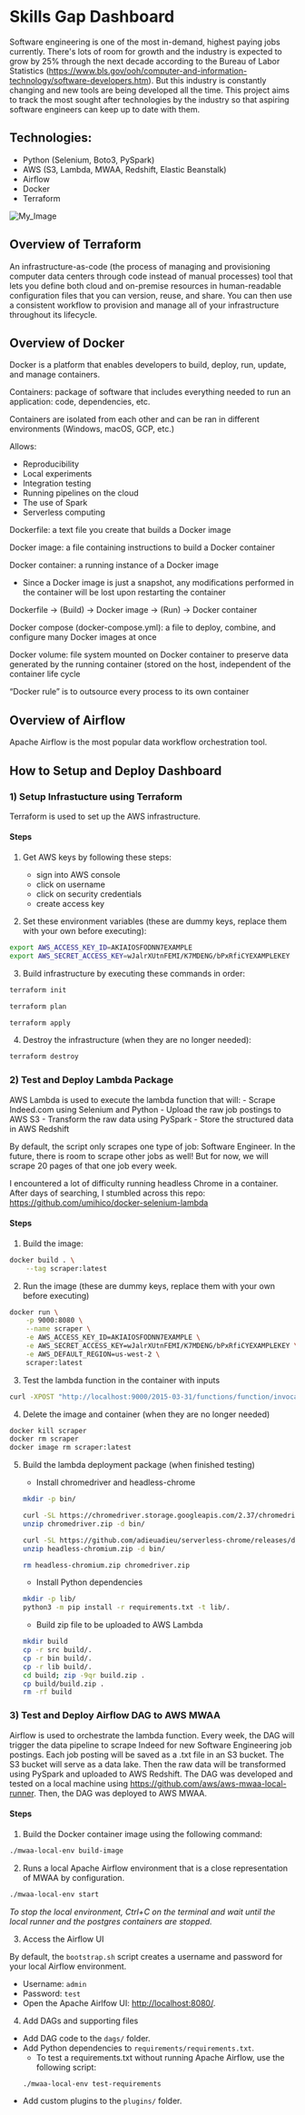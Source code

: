 # Skills Gap Dashboard

Software engineering is one of the most in-demand, highest paying jobs currently. There's lots of room for growth and the industry is expected to grow by 25% through the next decade according to the Bureau of Labor Statistics (https://www.bls.gov/ooh/computer-and-information-technology/software-developers.htm). But this industry is constantly changing and new tools are being developed all the time. This project aims to track the most sought after technologies by the industry so that aspiring software engineers can keep up to date with them.  

## Technologies:

* Python (Selenium, Boto3, PySpark)
* AWS (S3, Lambda, MWAA, Redshift, Elastic Beanstalk)
* Airflow
* Docker
* Terraform

![My_Image](diagram.jpg)

## Overview of Terraform

An infrastructure-as-code (the process of managing and provisioning computer data centers through code instead of manual processes) tool that lets you define both cloud and on-premise resources in human-readable configuration files that you can version, reuse, and share. You can then use a consistent workflow to provision and manage all of your infrastructure throughout its lifecycle.

## Overview of Docker

Docker is a platform that enables developers to build, deploy, run, update, and manage containers.  

Containers: package of software that includes everything needed to run an application: code, dependencies, etc.  

Containers are isolated from each other and can be ran in different environments (Windows, macOS, GCP, etc.)  

Allows:
* Reproducibility 
* Local experiments 
* Integration testing 
* Running pipelines on the cloud 
* The use of Spark 
* Serverless computing 

Dockerfile: a text file you create that builds a Docker image  

Docker image: a file containing instructions to build a Docker container  

Docker container: a running instance of a Docker image
* Since a Docker image is just a snapshot, any modifications performed in the container will be lost upon restarting the container  

Dockerfile -> (Build) -> Docker image -> (Run) -> Docker container  

Docker compose (docker-compose.yml): a file to deploy, combine, and configure many Docker images at once  

Docker volume: file system mounted on Docker container to preserve data generated by the running container (stored on the host, independent of the container life cycle  

“Docker rule” is to outsource every process to its own container  

## Overview of Airflow

Apache Airflow is the most popular data workflow orchestration tool.   

## How to Setup and Deploy Dashboard

### 1) Setup Infrastucture using Terraform

Terraform is used to set up the AWS infrastructure.  

#### Steps

1. Get AWS keys by following these steps:
    - sign into AWS console
    - click on username
    - click on security credentials
    - create access key

2. Set these environment variables (these are dummy keys, replace them with your own before executing):

```bash
export AWS_ACCESS_KEY_ID=AKIAIOSFODNN7EXAMPLE
export AWS_SECRET_ACCESS_KEY=wJalrXUtnFEMI/K7MDENG/bPxRfiCYEXAMPLEKEY  
```

3. Build infrastructure by executing these commands in order:
```bash
terraform init
```
```bash
terraform plan
```
```bash
terraform apply
```

4. Destroy the infrastructure (when they are no longer needed):
```bash
terraform destroy
```

### 2) Test and Deploy Lambda Package

AWS Lambda is used to execute the lambda function that will:
    - Scrape Indeed.com using Selenium and Python
    - Upload the raw job postings to AWS S3
    - Transform the raw data using PySpark
    - Store the structured data in AWS Redshift  

By default, the script only scrapes one type of job: Software Engineer. In the future, there is room to scrape other jobs as well! But for now, we will scrape 20 pages of that one job every week.  

I encountered a lot of difficulty running headless Chrome in a container. After days of searching, I stumbled across this repo: https://github.com/umihico/docker-selenium-lambda  

#### Steps

1. Build the image:
```bash
docker build . \
	--tag scraper:latest
```

2. Run the image (these are dummy keys, replace them with your own before executing)
```bash
docker run \
    -p 9000:8080 \
    --name scraper \
    -e AWS_ACCESS_KEY_ID=AKIAIOSFODNN7EXAMPLE \
    -e AWS_SECRET_ACCESS_KEY=wJalrXUtnFEMI/K7MDENG/bPxRfiCYEXAMPLEKEY \
    -e AWS_DEFAULT_REGION=us-west-2 \
    scraper:latest
```

3. Test the lambda function in the container with inputs
```bash
curl -XPOST "http://localhost:9000/2015-03-31/functions/function/invocations" -d '{"0": ["data analyst", "boston", "1"], "1": ["data scientist", "new york", "1"]}'
```

4. Delete the image and container (when they are no longer needed)
```bash
docker kill scraper
docker rm scraper
docker image rm scraper:latest
```

5. Build the lambda deployment package (when finished testing)
    - Install chromedriver and headless-chrome
    ```bash
    mkdir -p bin/

    curl -SL https://chromedriver.storage.googleapis.com/2.37/chromedriver_linux64.zip > chromedriver.zip
    unzip chromedriver.zip -d bin/

    curl -SL https://github.com/adieuadieu/serverless-chrome/releases/download/v1.0.0-37/stable-headless-chromium-amazonlinux-2017-03.zip > headless-chromium.zip
    unzip headless-chromium.zip -d bin/

    rm headless-chromium.zip chromedriver.zip
    ```

    - Install Python dependencies
    ```bash
    mkdir -p lib/
    python3 -m pip install -r requirements.txt -t lib/.
    ```

    - Build zip file to be uploaded to AWS Lambda
    ```bash
    mkdir build
    cp -r src build/.
    cp -r bin build/.
    cp -r lib build/.
    cd build; zip -9qr build.zip .
    cp build/build.zip .
    rm -rf build
    ```

### 3) Test and Deploy Airflow DAG to AWS MWAA

Airflow is used to orchestrate the lambda function. Every week, the DAG will trigger the data pipeline to scrape Indeed for new Software Engineering job postings. Each job posting will be saved as a .txt file in an S3 bucket. The S3 bucket will serve as a data lake. Then the raw data will be transformed using PySpark and uploaded to AWS Redshift. The DAG was developed and tested on a local machine using https://github.com/aws/aws-mwaa-local-runner. Then, the DAG was deployed to AWS MWAA.

#### Steps

1. Build the Docker container image using the following command:
```bash
./mwaa-local-env build-image
```

2. Runs a local Apache Airflow environment that is a close representation of MWAA by configuration.
```bash
./mwaa-local-env start
```

*To stop the local environment, Ctrl+C on the terminal and wait until the local runner and the postgres containers are stopped.*

3. Access the Airflow UI

By default, the `bootstrap.sh` script creates a username and password for your local Airflow environment.

- Username: `admin`
- Password: `test`
- Open the Apache Airlfow UI: <http://localhost:8080/>.

4. Add DAGs and supporting files

- Add DAG code to the `dags/` folder.
- Add Python dependencies to `requirements/requirements.txt`.
    * To test a requirements.txt without running Apache Airflow, use the following script:
    ```bash
    ./mwaa-local-env test-requirements
    ```
- Add custom plugins to the `plugins/` folder.